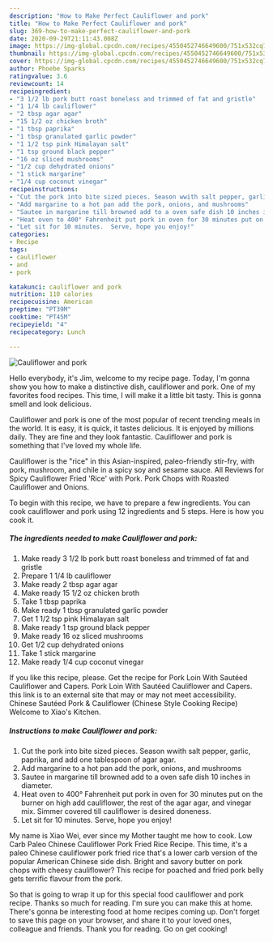 ```yaml
---
description: "How to Make Perfect Cauliflower and pork"
title: "How to Make Perfect Cauliflower and pork"
slug: 369-how-to-make-perfect-cauliflower-and-pork
date: 2020-09-29T21:11:43.008Z
image: https://img-global.cpcdn.com/recipes/4550452746649600/751x532cq70/cauliflower-and-pork-recipe-main-photo.jpg
thumbnail: https://img-global.cpcdn.com/recipes/4550452746649600/751x532cq70/cauliflower-and-pork-recipe-main-photo.jpg
cover: https://img-global.cpcdn.com/recipes/4550452746649600/751x532cq70/cauliflower-and-pork-recipe-main-photo.jpg
author: Phoebe Sparks
ratingvalue: 3.6
reviewcount: 14
recipeingredient:
- "3 1/2 lb pork butt roast boneless and trimmed of fat and gristle"
- "1 1/4 lb cauliflower"
- "2 tbsp agar agar"
- "15 1/2 oz chicken broth"
- "1 tbsp paprika"
- "1 tbsp granulated garlic powder"
- "1 1/2 tsp pink Himalayan salt"
- "1 tsp ground black pepper"
- "16 oz sliced mushrooms"
- "1/2 cup dehydrated onions"
- "1 stick margarine"
- "1/4 cup coconut vinegar"
recipeinstructions:
- "Cut the pork into bite sized pieces. Season wwith salt pepper, garlic, paprika,  and add  one tablespoon of agar agar."
- "Add margarine to a hot pan add the pork, onions, and mushrooms"
- "Sautee in margarine till browned add to a oven safe dish 10 inches in diameter."
- "Heat oven to 400° Fahrenheit put pork in oven for 30 minutes put on the burner on high add cauliflower,  the rest of the agar agar, and vinegar mix. Simmer covered till cauliflower is desired doneness."
- "Let sit for 10 minutes.  Serve, hope you enjoy!"
categories:
- Recipe
tags:
- cauliflower
- and
- pork

katakunci: cauliflower and pork 
nutrition: 110 calories
recipecuisine: American
preptime: "PT39M"
cooktime: "PT45M"
recipeyield: "4"
recipecategory: Lunch

---
```



![Cauliflower and pork](https://img-global.cpcdn.com/recipes/4550452746649600/751x532cq70/cauliflower-and-pork-recipe-main-photo.jpg)

Hello everybody, it's Jim, welcome to my recipe page. Today, I'm gonna show you how to make a distinctive dish, cauliflower and pork. One of my favorites food recipes. This time, I will make it a little bit tasty. This is gonna smell and look delicious.

Cauliflower and pork is one of the most popular of recent trending meals in the world. It is easy, it is quick, it tastes delicious. It is enjoyed by millions daily. They are fine and they look fantastic. Cauliflower and pork is something that I've loved my whole life.

Cauliflower is the &#34;rice&#34; in this Asian-inspired, paleo-friendly stir-fry, with pork, mushroom, and chile in a spicy soy and sesame sauce. All Reviews for Spicy Cauliflower Fried &#39;Rice&#39; with Pork. Pork Chops with Roasted Cauliflower and Onions.


To begin with this recipe, we have to prepare a few ingredients. You can cook cauliflower and pork using 12 ingredients and 5 steps. Here is how you cook it.

<!--inarticleads1-->

##### The ingredients needed to make Cauliflower and pork:

1. Make ready 3 1/2 lb pork butt roast boneless and trimmed of fat and gristle
1. Prepare 1 1/4 lb cauliflower
1. Make ready 2 tbsp agar agar
1. Make ready 15 1/2 oz chicken broth
1. Take 1 tbsp paprika
1. Make ready 1 tbsp granulated garlic powder
1. Get 1 1/2 tsp pink Himalayan salt
1. Make ready 1 tsp ground black pepper
1. Make ready 16 oz sliced mushrooms
1. Get 1/2 cup dehydrated onions
1. Take 1 stick margarine
1. Make ready 1/4 cup coconut vinegar


If you like this recipe, please. Get the recipe for Pork Loin With Sautéed Cauliflower and Capers. Pork Loin With Sautéed Cauliflower and Capers. this link is to an external site that may or may not meet accessibility. Chinese Sautéed Pork &amp; Cauliflower (Chinese Style Cooking Recipe) Welcome to Xiao&#39;s Kitchen. 

<!--inarticleads2-->

##### Instructions to make Cauliflower and pork:

1. Cut the pork into bite sized pieces. Season wwith salt pepper, garlic, paprika,  and add  one tablespoon of agar agar.
1. Add margarine to a hot pan add the pork, onions, and mushrooms
1. Sautee in margarine till browned add to a oven safe dish 10 inches in diameter.
1. Heat oven to 400° Fahrenheit put pork in oven for 30 minutes put on the burner on high add cauliflower,  the rest of the agar agar, and vinegar mix. Simmer covered till cauliflower is desired doneness.
1. Let sit for 10 minutes.  Serve, hope you enjoy!


My name is Xiao Wei, ever since my Mother taught me how to cook. Low Carb Paleo Chinese Cauliflower Pork Fried Rice Recipe. This time, it&#39;s a paleo Chinese cauliflower pork fried rice that&#39;s a lower carb version of the popular American Chinese side dish. Bright and savory butter on pork chops with cheesy cauliflower? This recipe for poached and fried pork belly gets terrific flavour from the pork. 

So that is going to wrap it up for this special food cauliflower and pork recipe. Thanks so much for reading. I'm sure you can make this at home. There's gonna be interesting food at home recipes coming up. Don't forget to save this page on your browser, and share it to your loved ones, colleague and friends. Thank you for reading. Go on get cooking!
